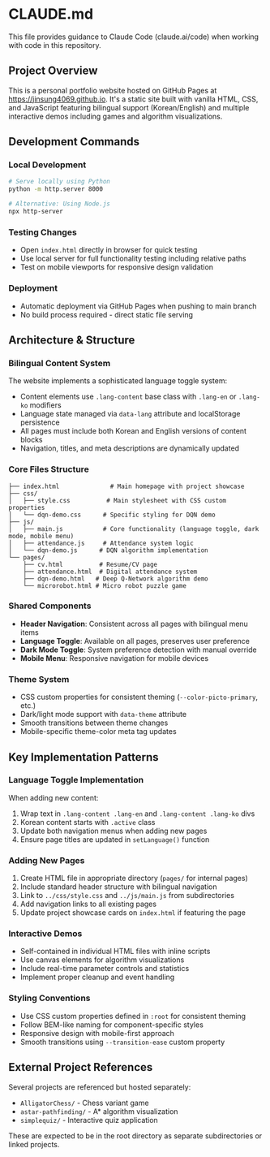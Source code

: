 # CLAUDE.md

This file provides guidance to Claude Code (claude.ai/code) when working with code in this repository.

## Project Overview

This is a personal portfolio website hosted on GitHub Pages at https://jinsung4069.github.io. It's a static site built with vanilla HTML, CSS, and JavaScript featuring bilingual support (Korean/English) and multiple interactive demos including games and algorithm visualizations.

## Development Commands

### Local Development
```bash
# Serve locally using Python
python -m http.server 8000

# Alternative: Using Node.js
npx http-server
```

### Testing Changes
- Open `index.html` directly in browser for quick testing
- Use local server for full functionality testing including relative paths
- Test on mobile viewports for responsive design validation

### Deployment
- Automatic deployment via GitHub Pages when pushing to main branch
- No build process required - direct static file serving

## Architecture & Structure

### Bilingual Content System
The website implements a sophisticated language toggle system:
- Content elements use `.lang-content` base class with `.lang-en` or `.lang-ko` modifiers
- Language state managed via `data-lang` attribute and localStorage persistence
- All pages must include both Korean and English versions of content blocks
- Navigation, titles, and meta descriptions are dynamically updated

### Core Files Structure
```
├── index.html              # Main homepage with project showcase
├── css/
│   ├── style.css          # Main stylesheet with CSS custom properties
│   └── dqn-demo.css      # Specific styling for DQN demo
├── js/
│   ├── main.js           # Core functionality (language toggle, dark mode, mobile menu)
│   ├── attendance.js     # Attendance system logic
│   └── dqn-demo.js      # DQN algorithm implementation
└── pages/
    ├── cv.html          # Resume/CV page
    ├── attendance.html  # Digital attendance system
    ├── dqn-demo.html   # Deep Q-Network algorithm demo
    └── microrobot.html # Micro robot puzzle game
```

### Shared Components
- **Header Navigation**: Consistent across all pages with bilingual menu items
- **Language Toggle**: Available on all pages, preserves user preference
- **Dark Mode Toggle**: System preference detection with manual override
- **Mobile Menu**: Responsive navigation for mobile devices

### Theme System
- CSS custom properties for consistent theming (`--color-picto-primary`, etc.)
- Dark/light mode support with `data-theme` attribute
- Smooth transitions between theme changes
- Mobile-specific theme-color meta tag updates

## Key Implementation Patterns

### Language Toggle Implementation
When adding new content:
1. Wrap text in `.lang-content .lang-en` and `.lang-content .lang-ko` divs
2. Korean content starts with `.active` class
3. Update both navigation menus when adding new pages
4. Ensure page titles are updated in `setLanguage()` function

### Adding New Pages
1. Create HTML file in appropriate directory (`pages/` for internal pages)
2. Include standard header structure with bilingual navigation
3. Link to `../css/style.css` and `../js/main.js` from subdirectories
4. Add navigation links to all existing pages
5. Update project showcase cards on `index.html` if featuring the page

### Interactive Demos
- Self-contained in individual HTML files with inline scripts
- Use canvas elements for algorithm visualizations
- Include real-time parameter controls and statistics
- Implement proper cleanup and event handling

### Styling Conventions
- Use CSS custom properties defined in `:root` for consistent theming
- Follow BEM-like naming for component-specific styles
- Responsive design with mobile-first approach
- Smooth transitions using `--transition-ease` custom property

## External Project References

Several projects are referenced but hosted separately:
- `AlligatorChess/` - Chess variant game
- `astar-pathfinding/` - A* algorithm visualization
- `simplequiz/` - Interactive quiz application

These are expected to be in the root directory as separate subdirectories or linked projects.